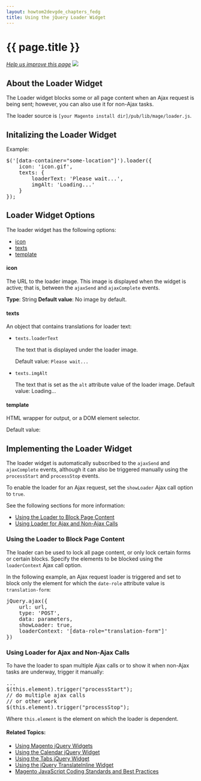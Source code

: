 ```yaml
---
layout: howtom2devgde_chapters_fedg
title: Using the jQuery Loader Widget
---
```

 
<h1 id="fedg_jquery_loader">{{ page.title }}</h1>

<p><a href="{{ site.githuburl }}m2fedg/javascript/jquery-widget-loader.md" target="_blank"><em>Help us improve this page</em></a>&nbsp;<img src="{{ site.baseurl }}common/images/newWindow.gif"/></p>

<h2 id="fedg_loader_widget_overview">About the Loader Widget</h2>

The Loader widget blocks some or all page content when an Ajax request is being sent; however, you can also use it for non-Ajax tasks. 

The loader source is `[your Magento install dir]/pub/lib/mage/loader.js`.

<h2 id="fedg_loader_init">Initalizing the Loader Widget</h2>

Example:

<pre>$('[data-container="some-location"]').loader({
    icon: 'icon.gif',
    texts: {
        loaderText: 'Please wait...',
        imgAlt: 'Loading...'
    }
});</pre>

<h2 id="fedg_loader_options">Loader Widget Options</h2>

The loader widget has the following options:

*	<a href="#fedg_loader_options-icon">icon</a>
*	<a href="#fedg_loader_options-text">texts</a>
*	<a href="#fedg_loader_options-template">template</a>

<h4 id="fedg_loader_options-icon">icon</h4>

The URL to the loader image. This image is displayed when the widget is active; that is, between the `ajaxSend` and `ajaxComplete` events. 

**Type**: String 
**Default value**: No image by default.

<h4 id="fedg_loader_options-text">texts</h4>

An object that contains translations for loader text:

*	`texts.loaderText`

	The text that is displayed under the loader image. 

	Default value: `Please wait...`

*	`texts.imgAlt`

	The text that is set as the `alt` attribute value of the loader image. 
	Default value: Loading...

<h4 id="fedg_loader_options-template">template</h4>

HTML wrapper for output, or a DOM element selector. 

Default value:

<script src="https://gist.github.com/xcomSteveJohnson/0cfe5b6cc79bd36cea5b.js"></script>

<h2 id="fedg_loader_details">Implementing the Loader Widget</h2>

The loader widget is automatically subscribed to the `ajaxSend` and `ajaxComplete` events, although it can also be triggered manually using the `processStart` and `processStop` events. 

To enable the loader for an Ajax request, set the `showLoader` Ajax call option to `true`.

See the following sections for more information:

*	<a href="#fedg_loader_details_block-part">Using the Loader to Block Page Content</a>
*	<a href="#fedg_loader_details_non-ajax">Using Loader for Ajax and Non-Ajax Calls</a>

<h3 id="fedg_loader_details_block-part">Using the Loader to Block Page Content</h3>

The loader can be used to lock all page content, or only lock certain forms or certain blocks. Specify the elements to be blocked using the `loaderContext` Ajax call option. 

In the following example, an Ajax request loader is triggered and set to block only the element for which the `date-role` attribute value is `translation-form`: 
 
<pre>jQuery.ajax({
    url: url,
    type: 'POST',
    data: parameters,
    showLoader: true,
    loaderContext: '[data-role="translation-form"]'
})</pre>

<h3 id="fedg_loader_details_non-ajax">Using Loader for Ajax and Non-Ajax Calls</h3>

To have the loader to span multiple Ajax calls or to show it when non-Ajax tasks are underway, trigger it manually: 
 
<pre>...
$(this.element).trigger("processStart");
// do multiple ajax calls
// or other work
$(this.element).trigger("processStop");</pre>
 
Where `this.element` is the element on which the loader is dependent.


#### Related Topics:

*	<a href="{{ site.baseurl }}guides/v1.0/m2fedg/javascript/jquery-widgets-about.html">Using Magento jQuery Widgets</a>
*	<a href="{{ site.baseurl }}guides/v1.0/m2fedg/javascript/jquery-widget-calendar.html">Using the Calendar jQuery Widget</a>
*	<a href="{{ site.baseurl }}guides/v1.0/m2fedg/javascript/jquery-widget-tabs.html">Using the Tabs jQuery Widget</a>
*	<a href="{{ site.baseurl }}guides/v1.0/m2fedg/javascript/jquery-widget-translate-inline.html">Using the jQuery TranslateInline Widget</a>	
*	<a href="{{ site.baseurl }}guides/v1.0/m2fedg/javascript/magento-js-coding-stnds-abt.html">Magento JavaScript Coding Standards and Best Practices</a>	